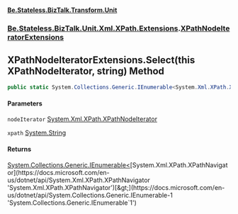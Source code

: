 #### [Be.Stateless.BizTalk.Transform.Unit](README.md 'README')
### [Be.Stateless.BizTalk.Unit.Xml.XPath.Extensions](Be.Stateless.BizTalk.Unit.Xml.XPath.Extensions.md 'Be.Stateless.BizTalk.Unit.Xml.XPath.Extensions').[XPathNodeIteratorExtensions](XPathNodeIteratorExtensions.md 'Be.Stateless.BizTalk.Unit.Xml.XPath.Extensions.XPathNodeIteratorExtensions')

## XPathNodeIteratorExtensions.Select(this XPathNodeIterator, string) Method

```csharp
public static System.Collections.Generic.IEnumerable<System.Xml.XPath.XPathNavigator> Select(this System.Xml.XPath.XPathNodeIterator nodeIterator, string xpath);
```
#### Parameters

<a name='Be.Stateless.BizTalk.Unit.Xml.XPath.Extensions.XPathNodeIteratorExtensions.Select(thisSystem.Xml.XPath.XPathNodeIterator,string).nodeIterator'></a>

`nodeIterator` [System.Xml.XPath.XPathNodeIterator](https://docs.microsoft.com/en-us/dotnet/api/System.Xml.XPath.XPathNodeIterator 'System.Xml.XPath.XPathNodeIterator')

<a name='Be.Stateless.BizTalk.Unit.Xml.XPath.Extensions.XPathNodeIteratorExtensions.Select(thisSystem.Xml.XPath.XPathNodeIterator,string).xpath'></a>

`xpath` [System.String](https://docs.microsoft.com/en-us/dotnet/api/System.String 'System.String')

#### Returns
[System.Collections.Generic.IEnumerable&lt;](https://docs.microsoft.com/en-us/dotnet/api/System.Collections.Generic.IEnumerable-1 'System.Collections.Generic.IEnumerable`1')[System.Xml.XPath.XPathNavigator](https://docs.microsoft.com/en-us/dotnet/api/System.Xml.XPath.XPathNavigator 'System.Xml.XPath.XPathNavigator')[&gt;](https://docs.microsoft.com/en-us/dotnet/api/System.Collections.Generic.IEnumerable-1 'System.Collections.Generic.IEnumerable`1')
